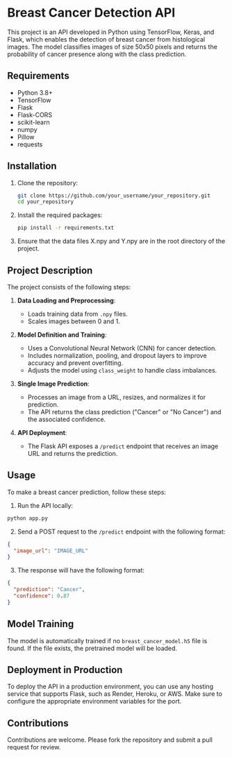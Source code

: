 # Breast Cancer Detection API

This project is an API developed in Python using TensorFlow, Keras, and Flask, which enables the detection of breast cancer from histological images. The model classifies images of size 50x50 pixels and returns the probability of cancer presence along with the class prediction.

## Requirements

- Python 3.8+
- TensorFlow
- Flask
- Flask-CORS
- scikit-learn
- numpy
- Pillow
- requests

## Installation

1. Clone the repository:

   ```bash
   git clone https://github.com/your_username/your_repository.git
   cd your_repository
   ```
   
2. Install the required packages:

   ```bash
   pip install -r requirements.txt
   ```

3. Ensure that the data files X.npy and Y.npy are in the root directory of the project.

## Project Description

The project consists of the following steps:

1. **Data Loading and Preprocessing**:
   
    - Loads training data from `.npy` files.
    - Scales images between 0 and 1.
    
2. **Model Definition and Training**:
   
    - Uses a Convolutional Neural Network (CNN) for cancer detection.
    - Includes normalization, pooling, and dropout layers to improve accuracy and prevent overfitting.
    - Adjusts the model using `class_weight` to handle class imbalances.
    
3. **Single Image Prediction**:
   
    - Processes an image from a URL, resizes, and normalizes it for prediction.
    - The API returns the class prediction ("Cancer" or "No Cancer") and the associated confidence.
    
4. **API Deployment**:
   
    - The Flask API exposes a `/predict` endpoint that receives an image URL and returns the prediction.


## Usage

To make a breast cancer prediction, follow these steps:
1. Run the API locally:
   
  ```bash
  python app.py
  ```

2. Send a POST request to the `/predict` endpoint with the following format:
   
  ```json
  {
    "image_url": "IMAGE_URL"
  }
  ```

3. The response will have the following format:
   
  ```json
  {
    "prediction": "Cancer",
    "confidence": 0.87
  }
  ```

## Model Training

The model is automatically trained if no `breast_cancer_model.h5` file is found. If the file exists, the pretrained model will be loaded.

## Deployment in Production

To deploy the API in a production environment, you can use any hosting service that supports Flask, such as Render, Heroku, or AWS. Make sure to configure the appropriate environment variables for the port.

## Contributions

Contributions are welcome. Please fork the repository and submit a pull request for review.
